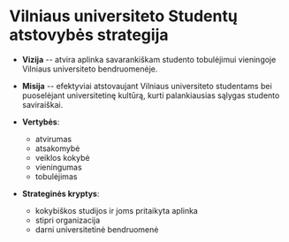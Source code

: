 # Vilniaus universiteto Studentų atstovybės strategija

- **Vizija** -- atvira aplinka savarankiškam studento tobulėjimui
  vieningoje Vilniaus universiteto bendruomenėje.

- **Misija** -- efektyviai atstovaujant Vilniaus universiteto
  studentams bei puoselėjant universitetinę kultūrą, kurti
  palankiausias sąlygas studento saviraiškai.

- **Vertybės**:

  - atvirumas
  - atsakomybė
  - veiklos kokybė
  - vieningumas
  - tobulėjimas

- **Strateginės kryptys**:

  - kokybiškos studijos ir joms pritaikyta aplinka
  - stipri organizacija
  - darni universitetinė bendruomenė

